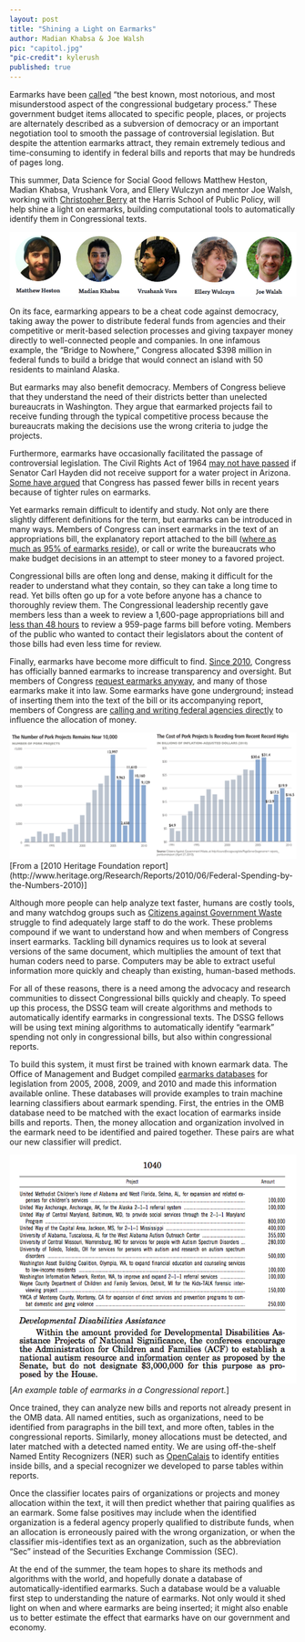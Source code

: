 ```yaml
---
layout: post
title: "Shining a Light on Earmarks"
author: Madian Khabsa & Joe Walsh
pic: "capitol.jpg"
"pic-credit": kylerush
published: true
---
```

Earmarks have been [called](http://books.google.com/books?id=BUJ1AwAAQBAJ&pg=PA117&lpg=PA117&dq=the+best+known,+most+notorious,+and+most+misunderstood+aspect+of+the+congressional+budgetary+process&source=bl&ots=p5MYDdme0Z&sig=Fe3_Mi3WizNB9YfqDc3o626mkHU&hl=en&sa=X&ei=qTK0U8rMCIKnyAS87IDYAQ&ved=0CB8Q6AEwAA#v=onepage&q=the%20best%20known%2C%20most%20notorious%2C%20and%20most%20misunderstood%20aspect%20of%20the%20congressional%20budgetary%20process&f=false) “the best known, most notorious, and most misunderstood aspect of the congressional budgetary process.” These government budget items allocated to specific people, places, or projects are alternately described as a subversion of democracy or an important negotiation tool to smooth the passage of controversial legislation. But despite the attention earmarks attract, they remain extremely tedious and time-consuming to identify in federal bills and reports that may be hundreds of pages long.

This summer, Data Science for Social Good fellows Matthew Heston, Madian Khabsa, Vrushank Vora, and Ellery Wulczyn and mentor Joe Walsh, working with [Christopher Berry](http://harrisschool.uchicago.edu/directory/faculty/christopher_berry) at the Harris School of Public Policy, will help shine a light on earmarks, building computational tools to automatically identify them in Congressional texts.

<img src="/img/posts/earmarks-team.png">

On its face, earmarking appears to be a cheat code against democracy, taking away the power to distribute federal funds from agencies and their competitive or merit-based selection processes and giving taxpayer money directly to well-connected people and companies. In one infamous example, the “Bridge to Nowhere,” Congress allocated $398 million in federal funds to build a bridge that would connect an island with 50 residents to mainland Alaska. 

But earmarks may also benefit democracy. Members of Congress believe that they understand the need of their districts better than unelected bureaucrats in Washington. They argue that earmarked projects fail to receive funding through the typical competitive process because the bureaucrats making the decisions use the wrong criteria to judge the projects.  

Furthermore, earmarks have occasionally facilitated the passage of controversial legislation.  The Civil Rights Act of 1964 [may not have passed](http://www.cnn.com/2014/05/12/opinion/zelizer-the-case-for-earmarks/) if Senator Carl Hayden did not receive support for a water project in Arizona. [Some have argued](http://www.bostonglobe.com/ideas/2013/05/11/bring-back-united-states-pork/gsa3RcmD4tXlQPs29ytsXJ/story.html) that Congress has passed fewer bills in recent years because of tighter rules on earmarks.  

Yet earmarks remain difficult to identify and study.  Not only are there slightly different definitions for the term, but earmarks can be introduced in many ways. Members of Congress can insert earmarks in the text of an appropriations bill, the explanatory report attached to the bill ([where as much as 95% of earmarks reside](http://www.freerepublic.com/focus/news/1604223/posts)), or call or write the bureaucrats who make budget decisions in an attempt to steer money to a favored project.  

Congressional bills are often long and dense, making it difficult for the reader to understand what they contain, so they can take a long time to read.  Yet bills often go up for a vote before anyone has a chance to thoroughly review them.  The Congressional leadership recently gave members less than a week to review a 1,600-page appropriations bill and [less than 48 hours](http://www.nationaljournal.com/congress/a-959-page-bill-48-hours-to-vote-is-this-congress-s-new-normal-20140128) to review a 959-page farms bill before voting.  Members of the public who wanted to contact their legislators about the content of those bills had even less time for review.  

Finally, earmarks have become more difficult to find. [Since 2010](http://www.cbsnews.com/news/house-republicans-adopt-earmarks-ban-in-new-congress/), Congress has officially banned earmarks to increase transparency and oversight.  But members of Congress [request earmarks anyway](http://www.cbsnews.com/news/ron-paul-don-young-and-joseph-cao-ignore-gop-earmark-ban-risk-reprimand/), and many of those earmarks make it into law.  Some earmarks have gone underground; instead of inserting them into the text of the bill or its accompanying report, members of Congress are [calling and writing federal agencies directly](http://www.nytimes.com/2010/12/28/us/politics/28earmarks.html?pagewanted=all&_r=0) to influence the allocation of money.

<img src="/img/posts/earmarks-graph.gif">
[From a [2010 Heritage Foundation report](http://www.heritage.org/Research/Reports/2010/06/Federal-Spending-by-the-Numbers-2010)]

Although more people can help analyze text faster, humans are costly tools, and many watchdog groups such as [Citizens against Government Waste](http://cagw.org/) struggle to find adequately large staff to do the work. These problems compound if we want to understand how and when members of Congress insert earmarks. Tackling bill dynamics requires us to look at several versions of the same document, which multiplies the amount of text that human coders need to parse. Computers may be able to extract useful information more quickly and cheaply than existing, human-based methods.

For all of these reasons, there is a need among the advocacy and research communities to dissect Congressional bills quickly and cheaply. To speed up this process, the DSSG team will create algorithms and methods to automatically identify earmarks in congressional texts.  The DSSG fellows will be using text mining algorithms to automatically identify “earmark” spending not only in congressional bills, but also within congressional reports.

To build this system, it must first be trained with known earmark data. The Office of Management and Budget compiled [earmarks databases](https://earmarks.omb.gov/earmarks-public/) for legislation from 2005, 2008, 2009, and 2010 and made this information available online. These databases will provide examples to train machine learning classifiers about earmark spending. First, the entries in the OMB database need to be matched with the exact location of earmarks inside bills and reports. Then, the money allocation and organization involved in the earmark need to be identified and paired together. These pairs are what our new classifier will predict.

<img src="/img/posts/earmark-screenshot.png">
[<i>An example table of earmarks in a Congressional report.</i>]

Once trained, they can analyze new bills and reports not already present in the OMB data. All named entities, such as organizations, need to be identified from paragraphs in the bill text, and more often, tables in the congressional reports. Similarly, money allocations must be detected, and later matched with a detected named entity. We are using off-the-shelf Named Entity Recognizers (NER) such as [OpenCalais](http://www.opencalais.com/) to identify entities inside bills, and a special recognizer we developed to parse tables within reports.

Once the classifier locates pairs of organizations or projects and money allocation within the text, it will then predict whether that pairing qualifies as an earmark. Some false positives may include when the identified organization is a federal agency properly qualified to distribute funds, when an allocation is erroneously paired with the wrong organization, or when the classifier mis-identifies text as an organization, such as the abbreviation “Sec” instead of the Securities Exchange Commission (SEC).

At the end of the summer, the team hopes to share its methods and algorithms with the world, and hopefully donate a database of automatically-identified earmarks. Such a database would be a valuable first step to understanding the nature of earmarks.  Not only would it shed light on when and where earmarks are being inserted; it might also enable us to better estimate the effect that earmarks have on our government and economy.


